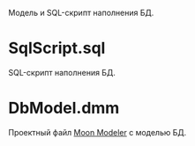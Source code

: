 Модель и SQL-скрипт наполнения БД.

# SqlScript.sql

SQL-скрипт наполнения БД.

# DbModel.dmm

Проектный файл [Moon Modeler](https://www.datensen.com/data-modeling/moon-modeler-for-databases.html) c моделью БД.

